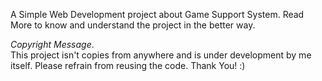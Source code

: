 A Simple Web Development project about Game Support System.
Read More to know and understand the project in the better way.





*Copyright Message*.                  
This project isn't copies from anywhere and is under development by me itself. Please refrain from reusing the code.
Thank You! :)
